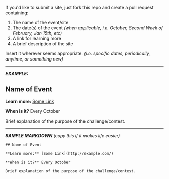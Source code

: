 If you'd like to submit a site, just fork this repo and create a pull request containing:

1. The name of the event/site
2. The date(s) of the event *(when applicable, i.e. October, Second Week of February, Jan 15th, etc)*
3. A link for learning more
4. A brief description of the site

Insert it wherever seems appropriate. *(i.e. specific dates, periodically, anytime, or something new)*

---

***EXAMPLE:***

<h2>Name of Event</h2>

<b>Learn more:</b> [Some Link](http://example.com/)

<b>When is it?</b> Every October

Brief explanation of the purpose of the challenge/contest.

---

***SAMPLE MARKDOWN** (copy this if it makes life easier)*

```
## Name of Event

**Learn more:** [Some Link](http://example.com/)

**When is it?** Every October

Brief explanation of the purpose of the challenge/contest.
```
